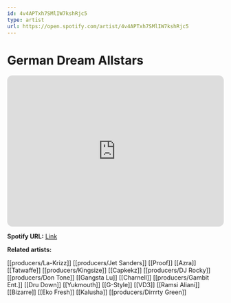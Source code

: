 ```yaml
---
id: 4v4APTxh7SMlIW7kshRjc5
type: artist
url: https://open.spotify.com/artist/4v4APTxh7SMlIW7kshRjc5
---
```

# German Dream Allstars

<iframe style="border-radius:12px" src="https://open.spotify.com/embed/artist/4v4APTxh7SMlIW7kshRjc5" width="100%" height="352" frameBorder="0" allowfullscreen="" allow="autoplay; clipboard-write; encrypted-media; fullscreen; picture-in-picture" loading="lazy"></iframe>

**Spotify URL:** [Link](https://open.spotify.com/artist/4v4APTxh7SMlIW7kshRjc5)

**Related artists:**

[[producers/La-Krizz]]
[[producers/Jet Sanders]]
[[Proof]]
[[Azra]]
[[Tatwaffe]]
[[producers/Kingsize]]
[[Capkekz]]
[[producers/DJ Rocky]]
[[producers/Don Tone]]
[[Gangsta Lu]]
[[Charnell]]
[[producers/Gambit Ent.]]
[[Dru Down]]
[[Yukmouth]]
[[G-Style]]
[[VD3]]
[[Ramsi Aliani]]
[[Bizarre]]
[[Eko Fresh]]
[[Kalusha]]
[[producers/Dirrrty Green]]
